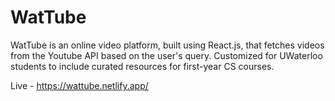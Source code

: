 # WatTube

WatTube is an online video platform, built using React.js, that fetches videos from the Youtube API based on the user's query. Customized for UWaterloo students to include curated resources for first-year CS courses.

Live - https://wattube.netlify.app/
